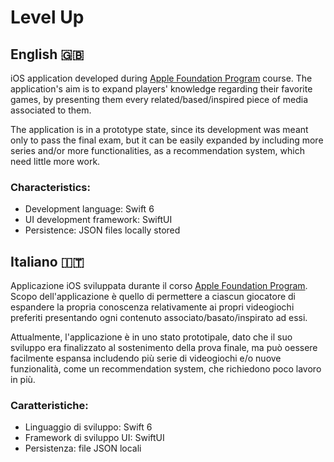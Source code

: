 # Level Up

## English 🇬🇧

iOS application developed during <a href="https://afp.unipa.it/-">Apple Foundation Program</a> course. The application's aim is to expand players' knowledge regarding their favorite games, by presenting them every related/based/inspired piece of media associated to them.

The application is in a prototype state, since its development was meant only to pass the final exam, but it can be easily expanded by including more series and/or more functionalities, as a recommendation system, which need little more work.

### Characteristics:
* Development language: Swift 6
* UI development framework: SwiftUI
* Persistence: JSON files locally stored

## Italiano 🇮🇹

Applicazione iOS sviluppata durante il corso <a href="https://afp.unipa.it/-">Apple Foundation Program</a>. Scopo dell'applicazione è quello di permettere a ciascun giocatore di espandere la propria conoscenza relativamente ai propri videogiochi preferiti
presentando ogni contenuto associato/basato/inspirato ad essi.

Attualmente, l'applicazione è in uno stato prototipale, dato che il suo sviluppo era finalizzato al sostenimento della prova finale, ma può oessere facilmente espansa includendo più serie di videogiochi e/o nuove funzionalità, come un recommendation system, che richiedono
poco lavoro in più.

### Caratteristiche:
* Linguaggio di sviluppo: Swift 6
* Framework di sviluppo UI: SwiftUI
* Persistenza: file JSON locali
